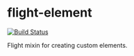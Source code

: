 flight-element
==============
[![Build Status](https://travis-ci.org/nkzawa/flight-element.svg)](https://travis-ci.org/nkzawa/flight-element)

Flight mixin for creating custom elements.
